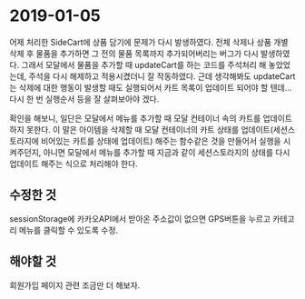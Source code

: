 # 2019-01-05

어제 처리한 SideCart에 상품 담기에 문제가 다시 발생하였다. 전체 삭제나 상품 개별 삭제 후 물품을 추가하면 그 전의 물품 목록까지 추가되어버리는 버그가 다시 발생하였다. 그래서 모달에서 물품을 추가할 때 updateCart를 하는 코드를 주석처리 해 놓았었는데, 주석을 다시 해제하고 적용시켰더니 잘 작동하였다. 근데 생각해봐도 updateCart는 삭제에 대한 행동이 발생할 때도 실행되어서 카트 목록이 업데이트 되어야 할 텐데... 다시 한 번 실행순서 등을 잘 살펴보아야 겠다.

확인을 해보니, 일단은 모달에서 메뉴를 추가할 때 모달 컨테이너 속의 카트를 업데이트 하지 못한다. 이 말은 아이템을 삭제할 때 모달 컨테이너의 카트 상태를 업데이트(세션스토라지에 비어있는 카트를 상태에 업데이트) 해주는 함수같은 것을 만들어서 실행을 시켜주던지, 아니면 모달에서 메뉴를 추가할 때 지금과 같이 세션스토라지의 상태를 다시 업데이트 해주는 식으로 처리해야 한다.


## 수정한 것

 sessionStorage에 카카오API에서 받아온 주소값이 없으면 GPS버튼을 누르고 카테고리 메뉴를 클릭할 수 있도록 수정.

## 해야할 것 

  회원가입 페이지 관련 조금만 더 해보자.